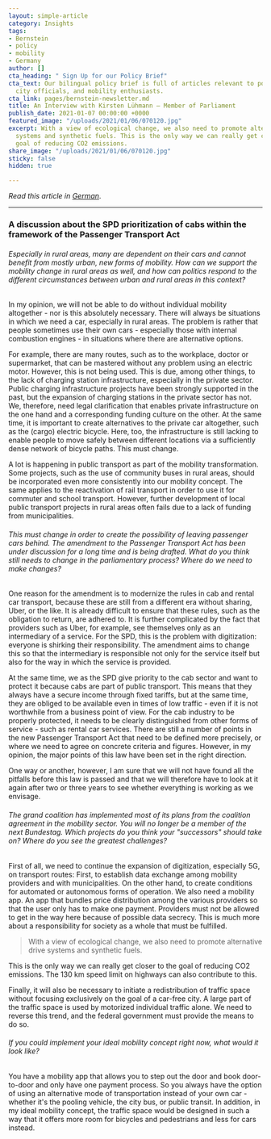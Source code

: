 ```yaml
---
layout: simple-article
category: Insights
tags:
- Bernstein
- policy
- mobility
- Germany
author: []
cta_heading: " Sign Up for our Policy Brief"
cta_text: Our bilingual policy brief is full of articles relevant to policymakers,
  city officials, and mobility enthusiasts.
cta_link: pages/bernstein-newsletter.md
title: An Interview with Kirsten Lühmann — Member of Parliament
publish_date: 2021-01-07 00:00:00 +0000
featured_image: "/uploads/2021/01/06/070120.jpg"
excerpt: With a view of ecological change, we also need to promote alternative drive
  systems and synthetic fuels. This is the only way we can really get closer to the
  goal of reducing CO2 emissions.
share_image: "/uploads/2021/01/06/070120.jpg"
sticky: false
hidden: true

---
```

_Read this article in_ [_German_](https://bernstein-group.com/2021/01/06/personenbefoerderungsgesetz-als-spd-geben-wir-taxen-im-rahmen-des-oepnv-den-vorrang/).

***

### A discussion about the SPD prioritization of cabs within the framework of the Passenger Transport Act

###### Especially in rural areas, many are dependent on their cars and cannot benefit from mostly urban, new forms of mobility. How can we support the mobility change in rural areas as well, and how can politics respond to the different circumstances between urban and rural areas in this context?

In my opinion, we will not be able to do without individual mobility altogether - nor is this absolutely necessary. There will always be situations in which we need a car, especially in rural areas. The problem is rather that people sometimes use their own cars - especially those with internal combustion engines - in situations where there are alternative options.

For example, there are many routes, such as to the workplace, doctor or supermarket, that can be mastered without any problem using an electric motor. However, this is not being used. This is due, among other things, to the lack of charging station infrastructure, especially in the private sector. Public charging infrastructure projects have been strongly supported in the past, but the expansion of charging stations in the private sector has not. We, therefore, need legal clarification that enables private infrastructure on the one hand and a corresponding funding culture on the other. At the same time, it is important to create alternatives to the private car altogether, such as the (cargo) electric bicycle. Here, too, the infrastructure is still lacking to enable people to move safely between different locations via a sufficiently dense network of bicycle paths. This must change.

A lot is happening in public transport as part of the mobility transformation. Some projects, such as the use of community buses in rural areas, should be incorporated even more consistently into our mobility concept. The same applies to the reactivation of rail transport in order to use it for commuter and school transport. However, further development of local public transport projects in rural areas often fails due to a lack of funding from municipalities.

###### This must change in order to create the possibility of leaving passenger cars behind. The amendment to the Passenger Transport Act has been under discussion for a long time and is being drafted. What do you think still needs to change in the parliamentary process? Where do we need to make changes?

One reason for the amendment is to modernize the rules in cab and rental car transport, because these are still from a different era without sharing, Uber, or the like. It is already difficult to ensure that these rules, such as the obligation to return, are adhered to. It is further complicated by the fact that providers such as Uber, for example, see themselves only as an intermediary of a service. For the SPD, this is the problem with digitization: everyone is shirking their responsibility. The amendment aims to change this so that the intermediary is responsible not only for the service itself but also for the way in which the service is provided.

At the same time, we as the SPD give priority to the cab sector and want to protect it because cabs are part of public transport. This means that they always have a secure income through fixed tariffs, but at the same time, they are obliged to be available even in times of low traffic - even if it is not worthwhile from a business point of view. For the cab industry to be properly protected, it needs to be clearly distinguished from other forms of service - such as rental car services. There are still a number of points in the new Passenger Transport Act that need to be defined more precisely, or where we need to agree on concrete criteria and figures. However, in my opinion, the major points of this law have been set in the right direction.

One way or another, however, I am sure that we will not have found all the pitfalls before this law is passed and that we will therefore have to look at it again after two or three years to see whether everything is working as we envisage.

###### The grand coalition has implemented most of its plans from the coalition agreement in the mobility sector. You will no longer be a member of the next Bundestag. Which projects do you think your "successors" should take on? Where do you see the greatest challenges?

First of all, we need to continue the expansion of digitization, especially 5G, on transport routes: First, to establish data exchange among mobility providers and with municipalities. On the other hand, to create conditions for automated or autonomous forms of operation. We also need a mobility app. An app that bundles price distribution among the various providers so that the user only has to make one payment. Providers must not be allowed to get in the way here because of possible data secrecy. This is much more about a responsibility for society as a whole that must be fulfilled.

> With a view of ecological change, we also need to promote alternative drive systems and synthetic fuels. 

This is the only way we can really get closer to the goal of reducing CO2 emissions. The 130 km speed limit on highways can also contribute to this.

Finally, it will also be necessary to initiate a redistribution of traffic space without focusing exclusively on the goal of a car-free city. A large part of the traffic space is used by motorized individual traffic alone. We need to reverse this trend, and the federal government must provide the means to do so.

###### If you could implement your ideal mobility concept right now, what would it look like?

You have a mobility app that allows you to step out the door and book door-to-door and only have one payment process. So you always have the option of using an alternative mode of transportation instead of your own car - whether it's the pooling vehicle, the city bus, or public transit. In addition, in my ideal mobility concept, the traffic space would be designed in such a way that it offers more room for bicycles and pedestrians and less for cars instead.